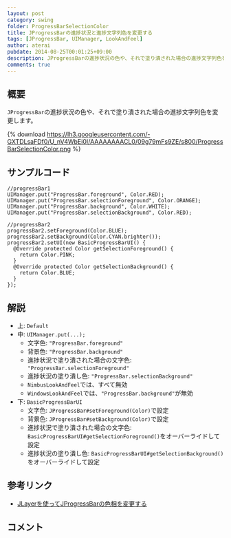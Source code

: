 ```yaml
---
layout: post
category: swing
folder: ProgressBarSelectionColor
title: JProgressBarの進捗状況と進捗文字列色を変更する
tags: [JProgressBar, UIManager, LookAndFeel]
author: aterai
pubdate: 2014-08-25T00:01:25+09:00
description: JProgressBarの進捗状況の色や、それで塗り潰された場合の進捗文字列色を変更します。
comments: true
---
```

## 概要
`JProgressBar`の進捗状況の色や、それで塗り潰された場合の進捗文字列色を変更します。

{% download https://lh3.googleusercontent.com/-GXTDLsaFDf0/U_nV4WbEi0I/AAAAAAAACL0/09g79mFs9ZE/s800/ProgressBarSelectionColor.png %}

## サンプルコード
<pre class="prettyprint"><code>//progressBar1
UIManager.put("ProgressBar.foreground", Color.RED);
UIManager.put("ProgressBar.selectionForeground", Color.ORANGE);
UIManager.put("ProgressBar.background", Color.WHITE);
UIManager.put("ProgressBar.selectionBackground", Color.RED);

//progressBar2
progressBar2.setForeground(Color.BLUE);
progressBar2.setBackground(Color.CYAN.brighter());
progressBar2.setUI(new BasicProgressBarUI() {
  @Override protected Color getSelectionForeground() {
    return Color.PINK;
  }
  @Override protected Color getSelectionBackground() {
    return Color.BLUE;
  }
});
</code></pre>

## 解説
- 上: `Default`
- 中: `UIManager.put(...);`
    - 文字色: `"ProgressBar.foreground"`
    - 背景色: `"ProgressBar.background"`
    - 進捗状況で塗り潰された場合の文字色: `"ProgressBar.selectionForeground"`
    - 進捗状況の塗り潰し色: `"ProgressBar.selectionBackground"`
    - `NimbusLookAndFeel`では、すべて無効
    - `WindowsLookAndFeel`では、`"ProgressBar.background"`が無効
- 下: `BasicProgressBarUI`
    - 文字色: `JProgressBar#setForeground(Color)`で設定
    - 背景色: `JProgressBar#setBackground(Color)`で設定
    - 進捗状況で塗り潰された場合の文字色: `BasicProgressBarUI#getSelectionForeground()`をオーバーライドして設定
    - 進捗状況の塗り潰し色: `BasicProgressBarUI#getSelectionBackground()`をオーバーライドして設定

<!-- dummy comment line for breaking list -->

## 参考リンク
- [JLayerを使ってJProgressBarの色相を変更する](http://ateraimemo.com/Swing/ColorChannelSwapFilter.html)

<!-- dummy comment line for breaking list -->

## コメント
